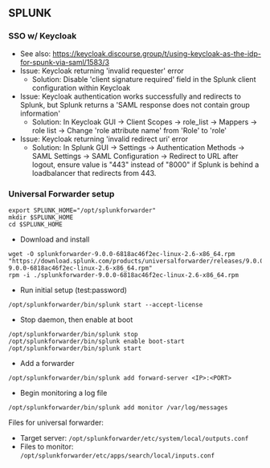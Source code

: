## SPLUNK

### SSO w/ Keycloak

- See also: https://keycloak.discourse.group/t/using-keycloak-as-the-idp-for-spunk-via-saml/1583/3
- Issue: Keycloak returning 'invalid requester' error
  - Solution: Disable 'client signature required' field in the Splunk client configuration within Keycloak
- Issue: Keycloak authentication works successfully and redirects to Splunk, but Splunk returns a 'SAML response does
  not contain group information'
  - Solution: In Keycloak GUI -> Client Scopes -> role_list -> Mappers -> role list -> Change 'role attribute name' from
    'Role' to 'role'
- Issue: Keycloak returning 'invalid redirect uri' error
  - Solution: In Splunk GUI -> Settings -> Authentication Methods -> SAML Settings -> SAML Configuration -> Redirect to
    URL after logout, ensure value is "443" instead of "8000" if Splunk is behind a loadbalancer that redirects from
    443.

### Universal Forwarder setup

```
export SPLUNK_HOME="/opt/splunkforwarder"
mkdir $SPLUNK_HOME
cd $SPLUNK_HOME
```
- Download and install
```
wget -O splunkforwarder-9.0.0-6818ac46f2ec-linux-2.6-x86_64.rpm "https://download.splunk.com/products/universalforwarder/releases/9.0.0/linux/splunkforwarder-9.0.0-6818ac46f2ec-linux-2.6-x86_64.rpm"
rpm -i ./splunkforwarder-9.0.0-6818ac46f2ec-linux-2.6-x86_64.rpm
```
- Run initial setup (test:password)
```
/opt/splunkforwarder/bin/splunk start --accept-license
```
- Stop daemon, then enable at boot
```
/opt/splunkforwarder/bin/splunk stop
/opt/splunkforwarder/bin/splunk enable boot-start
/opt/splunkforwarder/bin/splunk start
```
- Add a forwarder
```
/opt/splunkforwarder/bin/splunk add forward-server <IP>:<PORT>
```
- Begin monitoring a log file
```
/opt/splunkforwarder/bin/splunk add monitor /var/log/messages
```

Files for universal forwarder:
  - Target server: `/opt/splunkforwarder/etc/system/local/outputs.conf`
  - Files to monitor: `/opt/splunkforwarder/etc/apps/search/local/inputs.conf`

